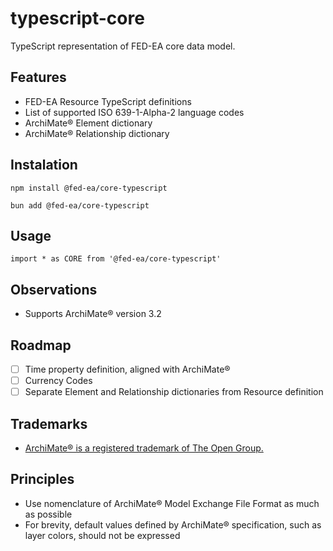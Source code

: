 # typescript-core
TypeScript representation of FED-EA core data model.

## Features
* FED-EA Resource TypeScript definitions
* List of supported ISO 639-1-Alpha-2 language codes
* ArchiMate® Element dictionary
* ArchiMate® Relationship dictionary

## Instalation

```
npm install @fed-ea/core-typescript
```

```
bun add @fed-ea/core-typescript
```
## Usage
```
import * as CORE from '@fed-ea/core-typescript'
```

## Observations
* Supports ArchiMate® version 3.2

## Roadmap
* [ ] Time property definition, aligned with ArchiMate®
* [ ] Currency Codes
* [ ] Separate Element and Relationship dictionaries from Resource definition

## Trademarks
* [ArchiMate® is a registered trademark of The Open Group.](https://www.opengroup.org/archimate-forum/archimate-overview)

## Principles
* Use nomenclature of ArchiMate® Model Exchange File Format as much as possible
* For brevity, default values defined by ArchiMate® specification, such as layer colors, should not be expressed